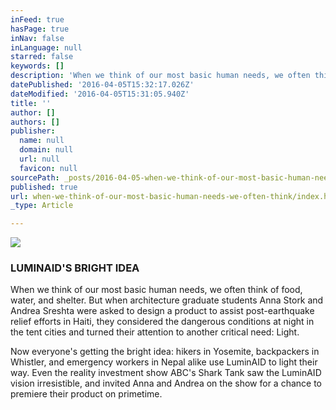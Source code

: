 ```yaml
---
inFeed: true
hasPage: true
inNav: false
inLanguage: null
starred: false
keywords: []
description: 'When we think of our most basic human needs, we often think of food, water, and shelter. But when architecture graduate students Anna Stork and Andrea Sreshta were asked to design a product to assist post-earthquake relief efforts in Haiti, they considered the dangerous conditions at night in the tent cities and turned their attention to another critical need: Light.'
datePublished: '2016-04-05T15:32:17.026Z'
dateModified: '2016-04-05T15:31:05.940Z'
title: ''
author: []
authors: []
publisher:
  name: null
  domain: null
  url: null
  favicon: null
sourcePath: _posts/2016-04-05-when-we-think-of-our-most-basic-human-needs-we-often-think.md
published: true
url: when-we-think-of-our-most-basic-human-needs-we-often-think/index.html
_type: Article

---
```

![](https://the-grid-user-content.s3-us-west-2.amazonaws.com/b6828c6d-22e5-405d-9988-ff2c16182cf2.jpg)

### LUMINAID'S BRIGHT IDEA

When we think of our most basic human needs, we often think of food, water, and shelter. But when architecture graduate students Anna Stork and Andrea Sreshta were asked to design a product to assist post-earthquake relief efforts in Haiti, they considered the dangerous conditions at night in the tent cities and turned their attention to another critical need: Light.

Now everyone's getting the bright idea: hikers in Yosemite, backpackers in Whistler, and emergency workers in Nepal alike use LuminAID to light their way. Even the reality investment show ABC's Shark Tank saw the LuminAID vision irresistible, and invited Anna and Andrea on the show for a chance to premiere their product on primetime.